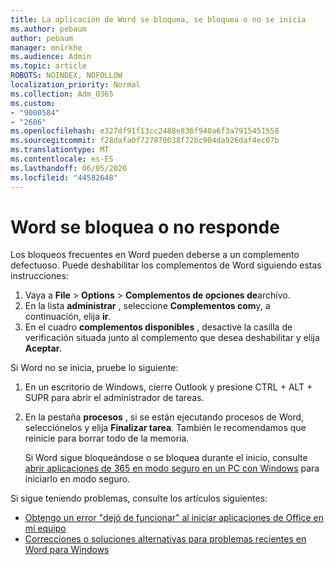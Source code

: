 ```yaml
---
title: La aplicación de Word se bloquea, se bloquea o no se inicia
ms.author: pebaum
author: pebaum
manager: mnirkhe
ms.audience: Admin
ms.topic: article
ROBOTS: NOINDEX, NOFOLLOW
localization_priority: Normal
ms.collection: Adm_O365
ms.custom:
- "9000584"
- "2686"
ms.openlocfilehash: e327df91f13cc2488e836f940a6f3a7915451558
ms.sourcegitcommit: f28dafa0f727870038f72bc904da926daf4ec07b
ms.translationtype: MT
ms.contentlocale: es-ES
ms.lasthandoff: 06/05/2020
ms.locfileid: "44582648"
---
```

# <a name="word-crashes-or-doesnt-respond"></a>Word se bloquea o no responde

Los bloqueos frecuentes en Word pueden deberse a un complemento defectuoso. Puede deshabilitar los complementos de Word siguiendo estas instrucciones:

1. Vaya a **File**  >  **Options**  >  **Complementos de opciones de**archivo.
2. En la lista **administrar** , seleccione **Complementos com**y, a continuación, elija **ir**.
3. En el cuadro **complementos disponibles** , desactive la casilla de verificación situada junto al complemento que desea deshabilitar y elija **Aceptar**.

Si Word no se inicia, pruebe lo siguiente:

1.   En un escritorio de Windows, cierre Outlook y presione CTRL + ALT + SUPR para abrir el administrador de tareas. 
2. En la pestaña **procesos** , si se están ejecutando procesos de Word, selecciónelos y elija **Finalizar tarea**. También le recomendamos que reinicie para borrar todo de la memoria.

    Si Word sigue bloqueándose o se bloquea durante el inicio, consulte [abrir aplicaciones de 365 en modo seguro en un PC con Windows](https://support.office.com/article/Open-Office-apps-in-safe-mode-on-a-Windows-PC-dedf944a-5f4b-4afb-a453-528af4f7ac72) para iniciarlo en modo seguro.

Si sigue teniendo problemas, consulte los artículos siguientes: 
- [Obtengo un error "dejó de funcionar" al iniciar aplicaciones de Office en mi equipo](https://support.office.com/article/52bd7985-4e99-4a35-84c8-2d9b8301a2fa)
- [Correcciones o soluciones alternativas para problemas recientes en Word para Windows](https://support.office.com/article/bf6bf17c-2807-4871-83ce-e337ae8f0b86)